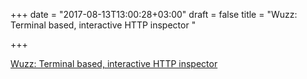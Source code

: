 +++
date = "2017-08-13T13:00:28+03:00"
draft = false
title = "Wuzz: Terminal based, interactive HTTP inspector  "

+++

<p><a href="https://github.com/asciimoo/wuzz/tree/master">Wuzz: Terminal based, interactive HTTP inspector  </a></p>

